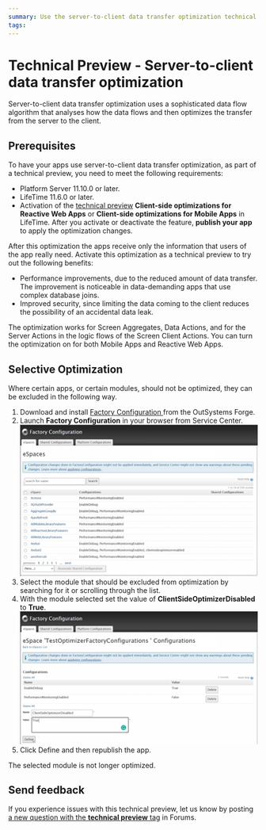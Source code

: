 ```yaml
---
summary: Use the server-to-client data transfer optimization technical preview to reduce the data client apps receive.
tags:
---
```


# Technical Preview - Server-to-client data transfer optimization

Server-to-client data transfer optimization uses a sophisticated data flow algorithm that analyses how the data flows and then optimizes the transfer from the server to the client. 

## Prerequisites

To have your apps use server-to-client data transfer optimization, as part of a technical preview, you need to meet the following requirements:

* Platform Server 11.10.0 or later.
* LifeTime 11.6.0 or later.
* Activation of the [technical preview](https://success.outsystems.com/Support/Enterprise_Customers/Upgrading/Technical_Preview_features) **Client-side optimizations for Reactive Web Apps** or **Client-side optimizations for Mobile Apps** in LifeTime. After you activate or deactivate  the feature, **publish your app** to apply the optimization changes.

After this optimization the apps receive only the information that users of the app really need. Activate this optimization as a technical preview to try out the following benefits:

* Performance improvements, due to the reduced amount of data transfer. The improvement is noticeable in data-demanding apps that use complex database joins.
* Improved security, since limiting the data coming to the client reduces the possibility of an accidental data leak.

The optimization works for Screen Aggregates, Data Actions, and for the Server Actions in the logic flows of the Screen Client Actions. You can turn the optimization on for both Mobile Apps and Reactive Web Apps.

## Selective Optimization

Where certain apps, or certain modules, should not be optimized, they can be excluded in the following way.

1. Download and install [Factory Configuration ](https://www.outsystems.com/forge/component-overview/25/factory-configuration) from the OutSystems Forge.
2. Launch **Factory Configuration** in your browser from Service Center.
![](images/factory-configuration-main-screen.png)
3. Select the module that should be excluded from optimization by searching for it or scrolling through the list.
4. With the module selected set the value of  **ClientSideOptimizerDisabled** to **True**.
![](images/factory-configuration-remove-optimization.png)
5. Click Define and then republish the app.

The selected module is not longer optimized.

## Send feedback

If you experience issues with this technical preview, let us know by posting [a new question with the **technical preview** tag](https://www.outsystems.com/forums/tag/6875/technical-preview/) in Forums.
